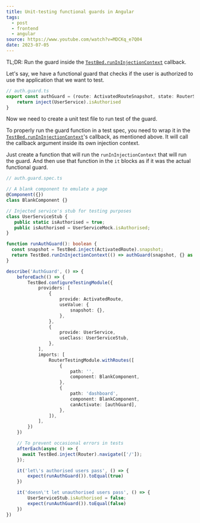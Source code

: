 ```yaml
---
title: Unit-testing functional guards in Angular
tags:
  - post
  - frontend
  - angular
source: https://www.youtube.com/watch?v=MDCKq_e7Q04
date: 2023-07-05
---
```


TL;DR: Run the guard inside the [`TestBed.runInInjectionContext`](https://angular.io/api/core/testing/TestBed#runininjectioncontext) callback.

<!-- excerpt -->

Let's say, we have a functional guard that checks if the user is authorized to use the application that we want to test.

```ts
// auth.guard.ts
export const authGuard = (route: ActivatedRouteSnapshot, state: RouterStateSnapshot): boolean => {
	return inject(UserService).isAuthorised
}
```

Now we need to create a unit test file to run test of the guard.

To properly run the guard function in a test spec, you need to wrap it in the [`TestBed.runInInjectionContext`](https://angular.io/api/core/testing/TestBed#runininjectioncontext)'s callback, as mentioned above. It will call the callback argument inside its own injection context.

Just create a function that will run the `runInInjectionContext` that will run the guard. And then use that function in the `it` blocks as if it was the actual functional guard.

```ts
// auth.guard.spec.ts

// A blank component to emulate a page
@Component({})
class BlankComponent {}

// Injected service's stub for testing purposes
class UserServiceStub {
   public static isAuthorised = true;
   public isAuthorised = UserServiceMock.isAuthorised;
}

function runAuthGuard(): boolean {
  const snapshot = TestBed.inject(ActivatedRoute).snapshot;
  return TestBed.runInInjectionContext(() => authGuard(snapshot, {} as RouterStateSnapshot));
}

describe('AuthGuard', () => {
	beforeEach(() => {
		TestBed.configureTestingModule({
			providers: [
				{
					provide: ActivatedRoute,
					useValue: {
						snapshot: {},
					},
				},
				{
					provide: UserService,
					useClass: UserServiceStub,
				},
			],
			imports: [
				RouterTestingModule.withRoutes([
					{
						path: '',
						component: BlankComponent,
					},
					{
						path: 'dashboard',
						component: BlankComponent,
						canActivate: [authGuard],
					},
				]),
			],
		})
	})

    // To prevent occasional errors in tests
    afterEach(async () => {
      await TestBed.inject(Router).navigate(['/']);
    });

    it('let\'s authorised users pass', () => {
        expect(runAuthGuard()).toEqual(true)
    })

    it('doesn\'t let unauthorised users pass', () => {
        UserServiceStub.isAuthorised = false;
        expect(runAuthGuard()).toEqual(false)
    })
})
```

